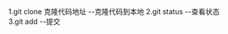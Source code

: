 1.git clone 克隆代码地址       --克隆代码到本地
2.git status                   --查看状态    
3.git add                      --提交

